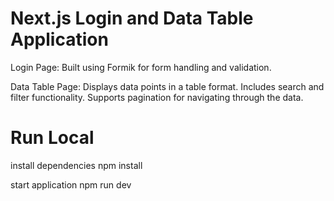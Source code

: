 # Next.js Login and Data Table Application
Login Page:
Built using Formik for form handling and validation.

Data Table Page:
Displays data points in a table format.
Includes search and filter functionality.
Supports pagination for navigating through the data.

# Run Local

install dependencies
npm install

start application
npm run dev
